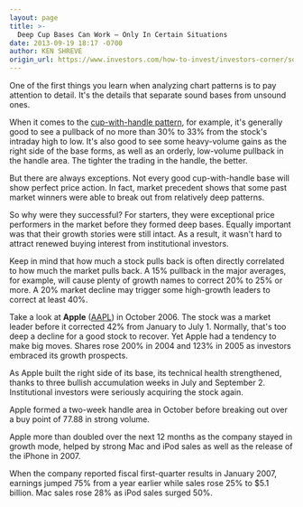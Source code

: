 ```yaml
---
layout: page
title: >-
  Deep Cup Bases Can Work — Only In Certain Situations
date: 2013-09-19 18:17 -0700
author: KEN SHREVE
origin_url: https://www.investors.com/how-to-invest/investors-corner/some-growth-stocks-make-deep-pullbacks/
---
```


One of the first things you learn when analyzing chart patterns is to pay attention to detail. It's the details that separate sound bases from unsound ones.

When it comes to the [cup-with-handle pattern](http://education.investors.com/investors-corner/671025-cup-with-handle-base.htm?Ntt=cup-with-handle-base), for example, it's generally good to see a pullback of no more than 30% to 33% from the stock's intraday high to low. It's also good to see some heavy-volume gains as the right side of the base forms, as well as an orderly, low-volume pullback in the handle area. The tighter the trading in the handle, the better.

But there are always exceptions. Not every good cup-with-handle base will show perfect price action. In fact, market precedent shows that some past market winners were able to break out from relatively deep patterns.

So why were they successful? For starters, they were exceptional price performers in the market before they formed deep bases. Equally important was that their growth stories were still intact. As a result, it wasn't hard to attract renewed buying interest from institutional investors.

Keep in mind that how much a stock pulls back is often directly correlated to how much the market pulls back. A 15% pullback in the major averages, for example, will cause plenty of growth names to correct 20% to 25% or more. A 20% market decline may trigger some high-growth leaders to correct at least 40%.

Take a look at **Apple** ([AAPL](https://research.investors.com/quote.aspx?symbol=AAPL)) in October 2006. The stock was a market leader before it corrected 42% from January to July 1. Normally, that's too deep a decline for a good stock to recover. Yet Apple had a tendency to make big moves. Shares rose 200% in 2004 and 123% in 2005 as investors embraced its growth prospects.

As Apple built the right side of its base, its technical health strengthened, thanks to three bullish accumulation weeks in July and September 2. Institutional investors were seriously acquiring the stock again.

Apple formed a two-week handle area in October before breaking out over a buy point of 77.88 in strong volume.

Apple more than doubled over the next 12 months as the company stayed in growth mode, helped by strong Mac and iPod sales as well as the release of the iPhone in 2007.

When the company reported fiscal first-quarter results in January 2007, earnings jumped 75% from a year earlier while sales rose 25% to \$5.1 billion. Mac sales rose 28% as iPod sales surged 50%.
